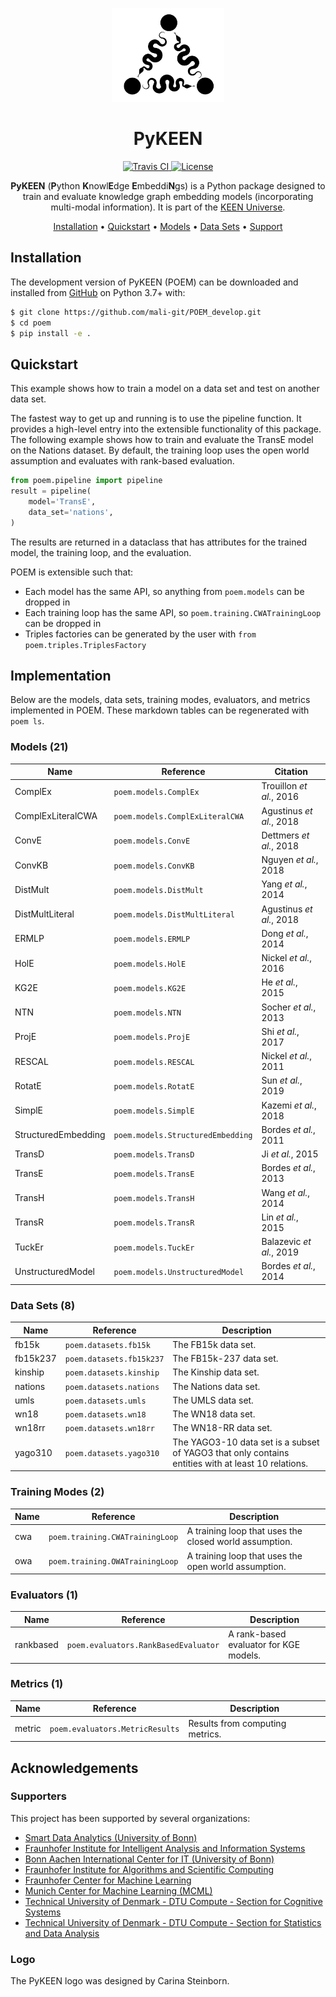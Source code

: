 <p align="center">
  <img src="docs/source/logo.png" height="150">
</p>

<h1 align="center">
  PyKEEN
</h1>

<p align="center">
  <a href="https://travis-ci.com/mali-git/POEM_develop">
    <img src="https://travis-ci.com/mali-git/POEM_develop.svg?token=2tyMYiCcZbjqYscNWXwZ&branch=master"
         alt="Travis CI">
  </a>  
         
  <a href='https://opensource.org/licenses/MIT'>
    <img src='https://img.shields.io/badge/License-MIT-blue.svg' alt='License'/>
  </a>
</p>
  
<p align="center">
    <b>PyKEEN</b> (<b>P</b>ython <b>K</b>nowl<b>E</b>dge <b>E</b>mbeddi<b>N</b>gs) is a Python package designed to
    train and evaluate knowledge graph embedding models (incorporating multi-modal information). It is part of the
    <a href="https://github.com/SmartDataAnalytics/PyKEEN">KEEN Universe</a>.
</p>

<p align="center">
  <a href="#installation">Installation</a> •
  <a href="#quickstart">Quickstart</a> •
  <a href="#models">Models</a> •
  <a href="#datasets">Data Sets</a> •
  <a href="#supporters">Support</a>
</p>


## Installation

The development version of PyKEEN (POEM) can be downloaded and installed from 
[GitHub](https://github.com/mali-git/POEM_develop) on Python 3.7+ with:

```bash
$ git clone https://github.com/mali-git/POEM_develop.git
$ cd poem
$ pip install -e .
```

## Quickstart

This example shows how to train a model on a data set and test on another data set.

The fastest way to get up and running is to use the pipeline function. It
provides a high-level entry into the extensible functionality of this package.
The following example shows how to train and evaluate the TransE model on the
Nations dataset. By default, the training loop uses the open world assumption
and evaluates with rank-based evaluation.

```python
from poem.pipeline import pipeline
result = pipeline(
    model='TransE',
    data_set='nations',
)
```

The results are returned in a dataclass that has attributes for the trained
model, the training loop, and the evaluation.

POEM is extensible such that:

- Each model has the same API, so anything from ``poem.models`` can be dropped in
- Each training loop has the same API, so ``poem.training.CWATrainingLoop`` can be dropped in
- Triples factories can be generated by the user with ``from poem.triples.TriplesFactory``

## Implementation

Below are the models, data sets, training modes, evaluators, and metrics implemented
in POEM. These markdown tables can be regenerated with `poem ls`.

### Models (21)

| Name                | Reference                         | Citation                 |
|---------------------|-----------------------------------|--------------------------|
| ComplEx             | `poem.models.ComplEx`             | Trouillon *et al.*, 2016 |
| ComplExLiteralCWA   | `poem.models.ComplExLiteralCWA`   | Agustinus *et al.*, 2018 |
| ConvE               | `poem.models.ConvE`               | Dettmers *et al.*, 2018  |
| ConvKB              | `poem.models.ConvKB`              | Nguyen *et al.*, 2018    |
| DistMult            | `poem.models.DistMult`            | Yang *et al.*, 2014      |
| DistMultLiteral     | `poem.models.DistMultLiteral`     | Agustinus *et al.*, 2018 |
| ERMLP               | `poem.models.ERMLP`               | Dong *et al.*, 2014      |
| HolE                | `poem.models.HolE`                | Nickel *et al.*, 2016    |
| KG2E                | `poem.models.KG2E`                | He *et al.*, 2015        |
| NTN                 | `poem.models.NTN`                 | Socher *et al.*, 2013    |
| ProjE               | `poem.models.ProjE`               | Shi *et al.*, 2017       |
| RESCAL              | `poem.models.RESCAL`              | Nickel *et al.*, 2011    |
| RotatE              | `poem.models.RotatE`              | Sun *et al.*, 2019       |
| SimplE              | `poem.models.SimplE`              | Kazemi *et al.*, 2018    |
| StructuredEmbedding | `poem.models.StructuredEmbedding` | Bordes *et al.*, 2011    |
| TransD              | `poem.models.TransD`              | Ji *et al.*, 2015        |
| TransE              | `poem.models.TransE`              | Bordes *et al.*, 2013    |
| TransH              | `poem.models.TransH`              | Wang *et al.*, 2014      |
| TransR              | `poem.models.TransR`              | Lin *et al.*, 2015       |
| TuckEr              | `poem.models.TuckEr`              | Balazevic *et al.*, 2019 |
| UnstructuredModel   | `poem.models.UnstructuredModel`   | Bordes *et al.*, 2014    |

### Data Sets (8)

| Name     | Reference                | Description                                                                                        |
|----------|--------------------------|----------------------------------------------------------------------------------------------------|
| fb15k    | `poem.datasets.fb15k`    | The FB15k data set.                                                                                |
| fb15k237 | `poem.datasets.fb15k237` | The FB15k-237 data set.                                                                            |
| kinship  | `poem.datasets.kinship`  | The Kinship data set.                                                                              |
| nations  | `poem.datasets.nations`  | The Nations data set.                                                                              |
| umls     | `poem.datasets.umls`     | The UMLS data set.                                                                                 |
| wn18     | `poem.datasets.wn18`     | The WN18 data set.                                                                                 |
| wn18rr   | `poem.datasets.wn18rr`   | The WN18-RR data set.                                                                              |
| yago310  | `poem.datasets.yago310`  | The YAGO3-10 data set is a subset of YAGO3 that only contains entities with at least 10 relations. |

### Training Modes (2)

| Name   | Reference                       | Description                                            |
|--------|---------------------------------|--------------------------------------------------------|
| cwa    | `poem.training.CWATrainingLoop` | A training loop that uses the closed world assumption. |
| owa    | `poem.training.OWATrainingLoop` | A training loop that uses the open world assumption.   |

### Evaluators (1)

| Name      | Reference                            | Description                            |
|-----------|--------------------------------------|----------------------------------------|
| rankbased | `poem.evaluators.RankBasedEvaluator` | A rank-based evaluator for KGE models. |

### Metrics (1)

| Name   | Reference                       | Description                     |
|--------|---------------------------------|---------------------------------|
| metric | `poem.evaluators.MetricResults` | Results from computing metrics. |

## Acknowledgements

### Supporters

This project has been supported by several organizations:

- [Smart Data Analytics (University of Bonn)](http://sda.cs.uni-bonn.de)
- [Fraunhofer Institute for Intelligent Analysis and Information Systems](https://www.iais.fraunhofer.de)
- [Bonn Aachen International Center for IT (University of Bonn)](http://www.b-it-center.de)
- [Fraunhofer Institute for Algorithms and Scientific Computing](https://www.scai.fraunhofer.de)
- [Fraunhofer Center for Machine Learning](https://www.cit.fraunhofer.de/de/zentren/maschinelles-lernen.html)
- [Munich Center for Machine Learning (MCML)](https://mcml.ai/)
- [Technical University of Denmark - DTU Compute - Section for Cognitive Systems](https://www.compute.dtu.dk/english/research/research-sections/cogsys)
- [Technical University of Denmark - DTU Compute - Section for Statistics and Data Analysis](https://www.compute.dtu.dk/english/research/research-sections/stat)

### Logo

The PyKEEN logo was designed by Carina Steinborn.
